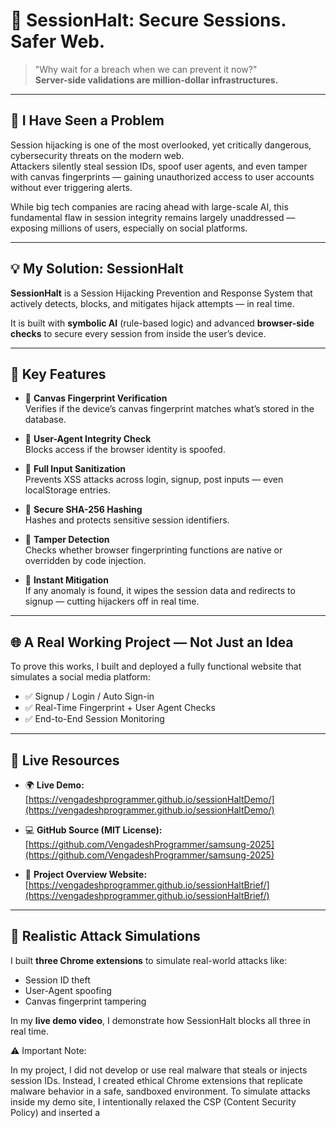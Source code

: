 # 🔐 SessionHalt: Secure Sessions. Safer Web.

> "Why wait for a breach when we can prevent it now?"  
> **Server-side validations are million-dollar infrastructures.**

---

## 🚨 I Have Seen a Problem

Session hijacking is one of the most overlooked, yet critically dangerous, cybersecurity threats on the modern web.  
Attackers silently steal session IDs, spoof user agents, and even tamper with canvas fingerprints — gaining unauthorized access to user accounts without ever triggering alerts.

While big tech companies are racing ahead with large-scale AI, this fundamental flaw in session integrity remains largely unaddressed — exposing millions of users, especially on social platforms.

---

## 💡 My Solution: SessionHalt

**SessionHalt** is a Session Hijacking Prevention and Response System that actively detects, blocks, and mitigates hijack attempts — in real time.

It is built with **symbolic AI** (rule-based logic) and advanced **browser-side checks** to secure every session from inside the user’s device.

---

## 🔑 Key Features

- 🎯 **Canvas Fingerprint Verification**  
  Verifies if the device’s canvas fingerprint matches what’s stored in the database.

- 🧠 **User-Agent Integrity Check**  
  Blocks access if the browser identity is spoofed.

- 🧼 **Full Input Sanitization**  
  Prevents XSS attacks across login, signup, post inputs — even localStorage entries.

- 🔐 **Secure SHA-256 Hashing**  
  Hashes and protects sensitive session identifiers.

- 🧪 **Tamper Detection**  
  Checks whether browser fingerprinting functions are native or overridden by code injection.

- 🚫 **Instant Mitigation**  
  If any anomaly is found, it wipes the session data and redirects to signup — cutting hijackers off in real time.

---

## 🌐 A Real Working Project — Not Just an Idea

To prove this works, I built and deployed a fully functional website that simulates a social media platform:

- ✅ Signup / Login / Auto Sign-in  
- ✅ Real-Time Fingerprint + User Agent Checks  
- ✅ End-to-End Session Monitoring

---

## 🔗 Live Resources

- 🌍 **Live Demo:**  
  [https://vengadeshprogrammer.github.io/sessionHaltDemo/](https://vengadeshprogrammer.github.io/sessionHaltDemo/)

- 💻 **GitHub Source (MIT License):**  
  [https://github.com/VengadeshProgrammer/samsung-2025](https://github.com/VengadeshProgrammer/samsung-2025)

- 📄 **Project Overview Website:**  
  [https://vengadeshprogrammer.github.io/sessionHaltBrief/](https://vengadeshprogrammer.github.io/sessionHaltBrief/)

---

## 🧪 Realistic Attack Simulations

I built **three Chrome extensions** to simulate real-world attacks like:

- Session ID theft  
- User-Agent spoofing  
- Canvas fingerprint tampering  

In my **live demo video**, I demonstrate how SessionHalt blocks all three in real time.

⚠️ Important Note:

In my project, I did not develop or use real malware that steals or injects session IDs.
Instead, I created ethical Chrome extensions that replicate malware behavior in a safe, sandboxed environment.
To simulate attacks inside my demo site, I intentionally relaxed the CSP (Content Security Policy) and inserted a <script> tag that allows controlled script injection — solely for testing and demonstration purposes.


Despite not having two identical devices for precise benchmarking, I achieved **high accuracy** using real-world logic.  
SessionHalt checks fingerprinting functions directly — making it **very difficult to bypass** without rewriting an entire browser.

---

## 📉 Real Impact

- ❌ Without SessionHalt: ~85% session hijack success rate  
- ✅ With SessionHalt: <30% success rate — hijacks blocked or redirected immediately

---

## 🔮 Designed for the Future

While SessionHalt currently uses symbolic AI, its framework is designed for **future integration of ML models** for behavioral anomaly detection — making it a strong foundation for building **AI-powered cybersecurity tools for Bharat**.

---

## 🚀 If I Reach the Top 10…

I will:

- 🌍 Scale it across apps, sites, and platforms globally  
- 🔧 Make session security universal, simple, and developer-friendly  

---

## ❤️ This Is My Mission

- I have **researched and tested** for months  
- Thought deeply — even in my sleep  
- Obfuscated critical logic for safety  
- Built a full site + simulation tools  
- Packaged everything with **real attacks and real defense**

While others wait for big companies to fix these problems —  
**I’ve built a solution for everyone, already.**

---

## ⚡ SessionHalt isn’t just a project — it’s a movement.  
Let’s make **Bharat** safer.  
Let’s solve for tomorrow — **today**.


This is Vengadesh.r 14 years old boy in india, Tamilnadu, natchiyarkoil who developed session hijacking prevention and response system for solve for tomorrow by samsung 2025
NOTE:
  <h1>CSP IS COMPROMISED FOR MALICIOUS EXTENSION TESTING PURPOSES. REMOVE THE CSP HTML TAG BEFORE USE!</h1>
